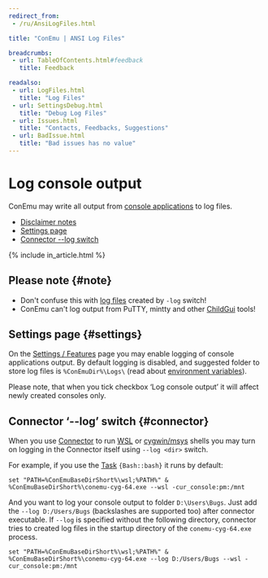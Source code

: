 ```yaml
---
redirect_from:
 - /ru/AnsiLogFiles.html

title: "ConEmu | ANSI Log Files"

breadcrumbs:
 - url: TableOfContents.html#feedback
   title: Feedback

readalso:
 - url: LogFiles.html
   title: "Log Files"
 - url: SettingsDebug.html
   title: "Debug Log Files"
 - url: Issues.html
   title: "Contacts, Feedbacks, Suggestions"
 - url: BadIssue.html
   title: "Bad issues has no value"
---
```


# Log console output

ConEmu may write all output from [console applications](ConsoleApplication.html) to log files.

* [Disclaimer notes](#note)
* [Settings page](#settings)
* [Connector --log switch](#connector)

{% include in_article.html %}


## Please note  {#note}

* Don't confuse this with [log files](LogFiles.html) created by `-log` switch!
* ConEmu can't log output from PuTTY, mintty and other [ChildGui](ChildGui.html) tools!


## Settings page  {#settings}

On the [Settings / Features](SettingsFeatures.html) page you may enable
logging of console applications output. By default logging is disabled,
and suggested folder to store log files is `%ConEmuDir%\Logs\`
(read about [environment variables](ConEmuEnvironment.html)).

Please note, that when you tick checkbox ‘Log console output’ it
will affect newly created consoles only.


## Connector ‘--log’ switch  {#connector}

When you use [Connector](CygwinMsysConnector.html) to run [WSL](BashOnWindows.html) or [cygwin/msys](CygwinMsys.html) shells
you may turn on logging in the Connector itself using `--log <dir>` switch.

For example, if you use the [Task](Tasks.html) `{Bash::bash}` it runs by default:

```
set "PATH=%ConEmuBaseDirShort%\wsl;%PATH%" & %ConEmuBaseDirShort%\conemu-cyg-64.exe --wsl -cur_console:pm:/mnt
```

And you want to log your console output to folder `D:\Users\Bugs`.
Just add the `--log D:/Users/Bugs` (backslashes are supported too) after connector executable.
If `--log` is specified without the following directory, connector tries to created log files
in the startup directory of the `conemu-cyg-64.exe` process.

```
set "PATH=%ConEmuBaseDirShort%\wsl;%PATH%" & %ConEmuBaseDirShort%\conemu-cyg-64.exe --log D:/Users/Bugs --wsl -cur_console:pm:/mnt
```
